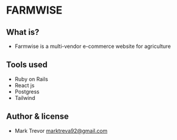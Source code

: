 # FARMWISE

## What is?
- Farmwise is a multi-vendor e-commerce website for agriculture


## Tools used
- Ruby on Rails 
- React js
- Postgress
- Tailwind

## Author  & license
- Mark Trevor
marktreva92@gmail.com